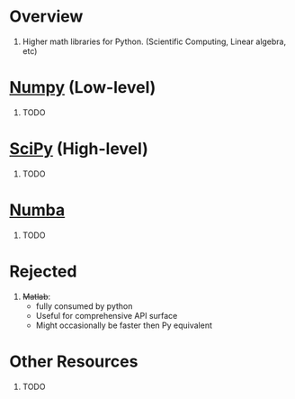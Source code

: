 # Overview
1. Higher math libraries for Python. (Scientific Computing, Linear algebra, etc)


# [Numpy](https://numpy.org/) (Low-level)
1. TODO


# [SciPy](https://scipy.org/) (High-level)
1. TODO


# [Numba](https://numba.pydata.org/)
1. TODO


# Rejected
1. ~~Matlab~~:
    - fully consumed by python
    - Useful for comprehensive API surface
    - Might occasionally be faster then Py equivalent


# Other Resources
1. TODO
